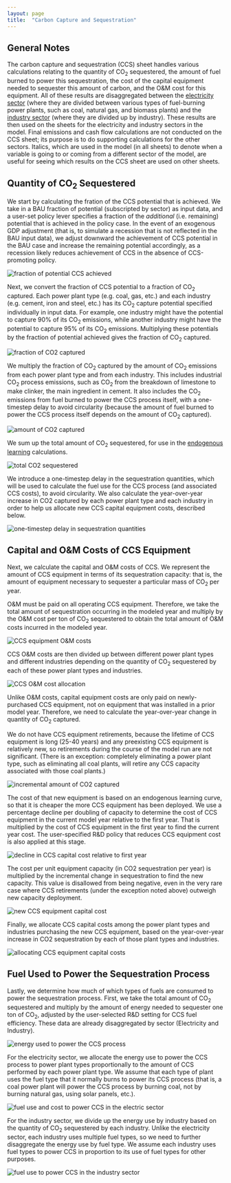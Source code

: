 ```yaml
---
layout: page
title:  "Carbon Capture and Sequestration"
---
```


## General Notes<a name="ccs"></a>

The carbon capture and sequestration (CCS) sheet handles various calculations relating to the quantity of CO<sub>2</sub> sequestered, the amount of fuel burned to power this sequestration, the cost of the capital equipment needed to sequester this amount of carbon, and the O&M cost for this equipment.  All of these results are disaggregated between the [electricity sector](electricity-sector-main.html) (where they are divided between various types of fuel-burning power plants, such as coal, natural gas, and biomass plants) and the [industry sector](industry-ag-main.html) (where they are divided up by industry).  These results are then used on the sheets for the electricity and industry sectors in the model.  Final emissions and cash flow calculations are not conducted on the CCS sheet; its purpose is to do supporting calculations for the other sectors.  Italics, which are used in the model (in all sheets) to denote when a variable is going to or coming from a different sector of the model, are useful for seeing which results on the CCS sheet are used on other sheets.

## Quantity of CO<sub>2</sub> Sequestered

We start by calculating the fration of the CCS potential that is achieved.  We take in a BAU fraction of potential (subscripted by sector) as input data, and a user-set policy lever specifies a fraction of the _additional_ (i.e. remaining) potential that is achieved in the policy case.  In the event of an exogenous GDP adjustment (that is, to simulate a recession that is not reflected in the BAU input data), we adjust downward the achievement of CCS potential in the BAU case and increase the remaining potential accordingly, as a recession likely reduces achievement of CCS in the absence of CCS-promoting policy.

![fraction of potential CCS achieved](ccs-FractionOfPotential.png)

Next, we convert the fraction of CCS potential to a fraction of CO<sub>2</sub> captured.  Each power plant type (e.g. coal, gas, etc.) and each industry (e.g. cement, iron and steel, etc.) has its CO<sub>2</sub> capture potential specified individually in input data.  For example, one industry might have the potential to capture 90% of its CO<sub>2</sub> emissions, while another industry might have the potential to capture 95% of its CO<sub>2</sub> emissions.  Multiplying these potentials by the fraction of potential achieved gives the fraction of CO<sub>2</sub> captured.

![fraction of CO2 captured](ccs-FractionCO2Captured.png)

We multiply the fraction of CO<sub>2</sub> captured by the amount of CO<sub>2</sub> emissions from each power plant type and from each industry.  This includes industrial CO<sub>2</sub> process emissions, such as CO<sub>2</sub> from the breakdown of limestone to make clinker, the main ingredient in cement.  It also includes the CO<sub>2</sub> emissions from fuel burned to power the CCS process itself, with a one-timestep delay to avoid circularity (because the amount of fuel burned to power the CCS process itself depends on the amount of CO<sub>2</sub> captured).

![amount of CO2 captured](ccs-AmountCO2Captured.png)

We sum up the total amount of CO<sub>2</sub> sequestered, for use in the [endogenous learning](endogenous-learning.html) calculations.

![total CO2 sequestered](ccs-TotSequestered.png)

We introduce a one-timestep delay in the sequestration quantities, which will be used to calculate the fuel use for the CCS process (and associated CCS costs), to avoid circularity.  We also calculate the year-over-year increase in CO2 captured by each power plant type and each industry in order to help us allocate new CCS capital equipment costs, described below.

![one-timestep delay in sequestration quantities](ccs-Delay.png)

## Capital and O&M Costs of CCS Equipment

Next, we calculate the capital and O&M costs of CCS.  We represent the amount of CCS equipment in terms of its sequestration capacity: that is, the amount of equipment necessary to sequester a particular mass of CO<sub>2</sub> per year.

O&M must be paid on all operating CCS equipment.  Therefore, we take the total amount of sequestration occurring in the modeled year and multiply by the O&M cost per ton of CO<sub>2</sub>  sequestered to obtain the total amount of O&M costs incurred in the modeled year.

![CCS equipment O&M costs](ccs-OMCosts.png)

CCS O&M costs are then divided up between different power plant types and different industries depending on the quantity of CO<sub>2</sub> sequestered by each of these power plant types and industries.

![CCS O&M cost allocation](ccs-OMCostAllocation.png)

Unlike O&M costs, capital equipment costs are only paid on newly-purchased CCS equipment, not on equipment that was installed in a prior model year.  Therefore, we need to calculate the year-over-year change in quantity of CO<sub>2</sub> captured.

We do not have CCS equipment retirements, because the lifetime of CCS equipment is long (25-40 years) and any preexisting CCS equipment is relatively new, so retirements during the course of the model run are not significant.  (There is an exception: completely eliminating a power plant type, such as eliminating all coal plants, will retire any CCS capacity associated with those coal plants.)

![incremental amount of CO2 captured](ccs-ThisYearChangeSeq.png)

The cost of that new equipment is based on an endogenous learning curve, so that it is cheaper the more CCS equipment has been deployed.  We use a percentage decline per doubling of capacity to determine the cost of CCS equipment in the current model year relative to the first year.  That is multiplied by the cost of CCS equipment in the first year to find the current year cost.  The user-specified R&D policy that reduces CCS equipment cost is also applied at this stage.

![decline in CCS capital cost relative to first year](ccs-CapCostDecline.png)

The cost per unit equipment capacity (in CO2 sequestration per year) is multiplied by the incremental change in sequestration to find the new capacity.  This value is disallowed from being negative, even in the very rare case where CCS retirements (under the exception noted above) outweigh new capacity deployment.

![new CCS equipment capital cost](ccs-NewEqptCapCost.png)

Finally, we allocate CCS capital costs among the power plant types and industries purchasing the new CCS equipment, based on the year-over-year increase in CO2 sequestration by each of those plant types and industries.

![allocating CCS equipment capital costs](ccs-CapCostAllocation.png)

## Fuel Used to Power the Sequestration Process

Lastly, we determine how much of which types of fuels are consumed to power the sequestration process.  First, we take the total amount of CO<sub>2</sub> sequestered and multiply by the amount of energy needed to sequester one ton of CO<sub>2</sub>, adjusted by the user-selected R&D setting for CCS fuel efficiency.  These data are already disaggregated by sector (Electricity and Industry).

![energy used to power the CCS process](ccs-TotalEnergyNeed.png)

For the electricity sector, we allocate the energy use to power the CCS process to power plant types proportionally to the amount of CCS performed by each power plant type.  We assume that each type of plant uses the fuel type that it normally burns to power its CCS process (that is, a coal power plant will power the CCS process by burning coal, not by burning natural gas, using solar panels, etc.).

![fuel use and cost to power CCS in the electric sector](ccs-ElecSectorFuel.png)

For the industry sector, we divide up the energy use by industry based on the quantity of CO<sub>2</sub> sequestered by each industry.  Unlike the electricity sector, each industry uses multiple fuel types, so we need to further disaggregate the energy use by fuel type.  We assume each industry uses fuel types to power CCS in proportion to its use of fuel types for other purposes.

![fuel use to power CCS in the industry sector](ccs-IndstSectorFuel.png)